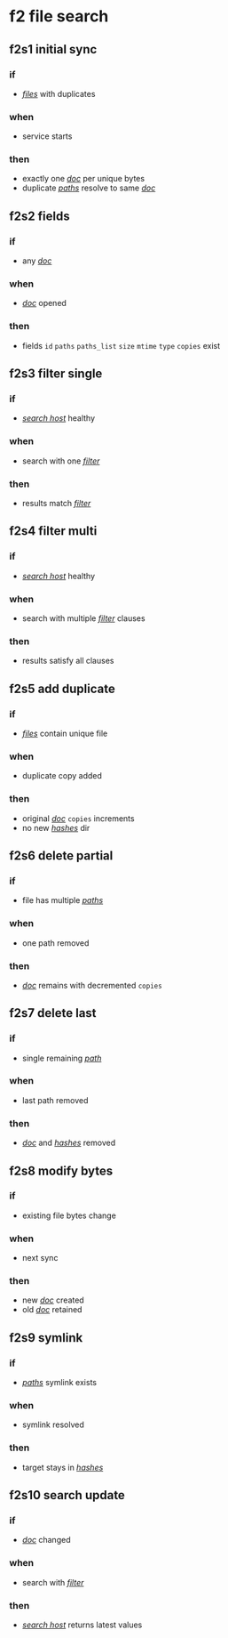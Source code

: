# f2 file search

## f2s1 initial sync
### if
* [*files*](glossary.md#files) with duplicates
### when
* service starts
### then
* exactly one [*doc*](glossary.md#doc) per unique bytes
* duplicate [*paths*](glossary.md#paths) resolve to same [*doc*](glossary.md#doc)

## f2s2 fields
### if
* any [*doc*](glossary.md#doc)
### when
* [*doc*](glossary.md#doc) opened
### then
* fields `id` `paths` `paths_list` `size` `mtime` `type` `copies` exist

## f2s3 filter single
### if
* [*search host*](glossary.md#search-host) healthy
### when
* search with one [*filter*](glossary.md#filter)
### then
* results match [*filter*](glossary.md#filter)

## f2s4 filter multi
### if
* [*search host*](glossary.md#search-host) healthy
### when
* search with multiple [*filter*](glossary.md#filter) clauses
### then
* results satisfy all clauses

## f2s5 add duplicate
### if
* [*files*](glossary.md#files) contain unique file
### when
* duplicate copy added
### then
* original [*doc*](glossary.md#doc) `copies` increments
* no new [*hashes*](glossary.md#hashes) dir

## f2s6 delete partial
### if
* file has multiple [*paths*](glossary.md#paths)
### when
* one path removed
### then
* [*doc*](glossary.md#doc) remains with decremented `copies`

## f2s7 delete last
### if
* single remaining [*path*](glossary.md#paths)
### when
* last path removed
### then
* [*doc*](glossary.md#doc) and [*hashes*](glossary.md#hashes) removed

## f2s8 modify bytes
### if
* existing file bytes change
### when
* next sync
### then
* new [*doc*](glossary.md#doc) created
* old [*doc*](glossary.md#doc) retained

## f2s9 symlink
### if
* [*paths*](glossary.md#paths) symlink exists
### when
* symlink resolved
### then
* target stays in [*hashes*](glossary.md#hashes)

## f2s10 search update
### if
* [*doc*](glossary.md#doc) changed
### when
* search with [*filter*](glossary.md#filter)
### then
* [*search host*](glossary.md#search-host) returns latest values
